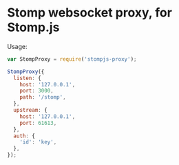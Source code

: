 Stomp websocket proxy, for Stomp.js
===================================

Usage:

```javascript
var StompProxy = require('stompjs-proxy');

StompProxy({
  listen: {
    host: '127.0.0.1',
    port: 3000,
    path: '/stomp',
  },
  upstream: {
    host: '127.0.0.1',
    port: 61613,
  },
  auth: {
    'id': 'key',
  },
});
```
